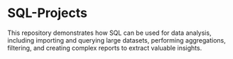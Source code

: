 # SQL-Projects
This repository demonstrates how SQL can be used for data analysis, including importing and querying large datasets, performing aggregations, filtering, and creating complex reports to extract valuable insights.
